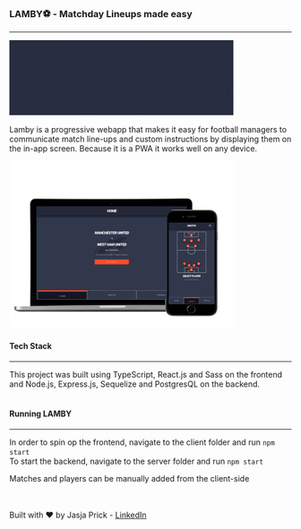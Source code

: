 ### LAMBY⚽️ - Matchday Lineups made easy
------
<img src='./client/src/img/lamby-readme-title.gif' width=400 />

Lamby is a progressive webapp that makes it easy for football managers to communicate match line-ups and custom instructions
by displaying them on the in-app screen. Because it is a PWA it works well on any device.


<img src='./client/src/img/mockup-lamby.jpg' width=400 />


#### Tech Stack
------
This project was built using TypeScript, React.js and Sass on the frontend
and Node.js, Express.js, Sequelize and PostgresQL on the backend.
<br>
<br>
#### Running LAMBY
-------

In order to spin op the frontend, navigate to the client folder and run `npm start`
<br>
To start the backend, navigate to the server folder and run `npm start`<br>

Matches and players can be manually added from the client-side

<br>
<br>
Built with ❤️ by Jasja Prick - <a href='https://www.linkedin.com/in/jasja-prick/' target='_blank'>LinkedIn</a>
